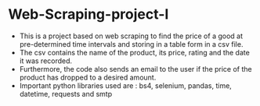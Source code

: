 # Web-Scraping-project-I
- This is a project based on web scraping to find the price of a good at pre-determined time intervals and storing in a table form in a csv file.
- The csv contains the name of the product, its price, rating and the date it was recorded.
- Furthermore, the code also sends an email to the user if the price of the product has dropped to a desired amount.
- Important python libraries used are : bs4, selenium, pandas, time, datetime, requests and smtp
